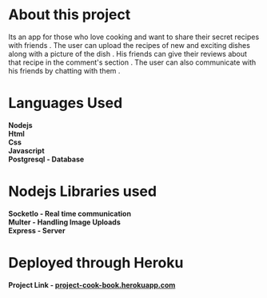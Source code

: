 # About this project 
Its an app for those who love cooking and want to share their secret recipes with friends . The user can upload the recipes of new and exciting dishes along with a picture of the dish .
His friends can give their reviews about that recipe in the comment's section . The user can also communicate with his friends by chatting with them .
# Languages Used 
<b>Nodejs<br>
<b>Html<br>
<b>Css<br>
<b>Javascript<br>
<b>Postgresql - Database<br>
# Nodejs Libraries used
<b>SocketIo - Real time communication <br>
<b>Multer - Handling Image Uploads<br>
<b>Express - Server 
# Deployed through Heroku
Project Link - <a href="http://project-cook-book.herokuapp.com">project-cook-book.herokuapp.com</a>
